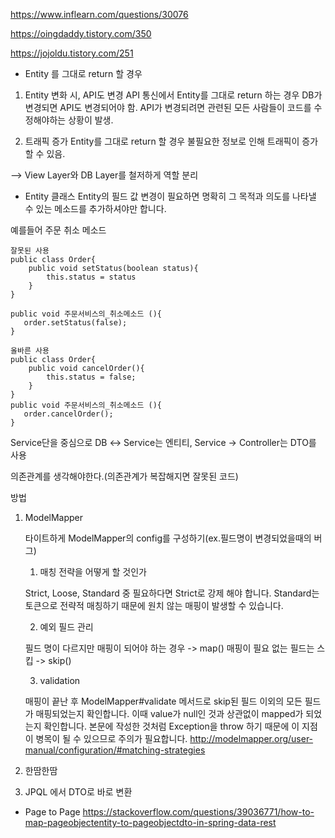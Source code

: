 https://www.inflearn.com/questions/30076

https://oingdaddy.tistory.com/350


https://jojoldu.tistory.com/251


* Entity 를 그대로 return 할 경우
1. Entity 변화 시, API도 변경
API 통신에서 Entity를 그대로 return 하는 경우 DB가 변경되면 API도 변경되어야 함.
API가 변경되려면 관련된 모든 사람들이 코드를 수정해야하는 상황이 발생.

2. 트래픽 증가
Entity를 그대로 return 할 경우 불필요한 정보로 인해 트래픽이 증가할 수 있음.

--> View Layer와 DB Layer를 철저하게 역할 분리

* Entity 클래스 
Entity의 필드 값 변경이 필요하면 명확히 그 목적과 의도를 나타낼 수 있는 메소드를 추가하셔야만 합니다.

예를들어 주문 취소 메소드

```
잘못된 사용
public class Order{
    public void setStatus(boolean status){
        this.status = status
    }
}

public void 주문서비스의_취소메소드 (){
   order.setStatus(false);
}

올바른 사용
public class Order{
    public void cancelOrder(){
        this.status = false;
    }
}
public void 주문서비스의_취소메소드 (){
   order.cancelOrder();
}
```


Service단을 중심으로 DB ↔ Service는 엔티티, Service → Controller는 DTO를 사용


의존관계를 생각해야한다.(의존관계가 복잡해지면 잘못된 코드)

방법


1. ModelMapper
    
    
    타이트하게 ModelMapper의 config를 구성하기(ex.필드명이 변경되었을때의 버그)
    

    1. 매칭 전략을 어떻게 할 것인가


    Strict, Loose, Standard 중 필요하다면 Strict로 강제 해야 합니다.
    Standard는 토큰으로 전략적 매칭하기 때문에 원치 않는 매핑이 발생할 수 있습니다.
    

    2. 예외 필드 관리


    필드 명이 다르지만 매핑이 되어야 하는 경우 -> map()
    매핑이 필요 없는 필드는 스킵 -> skip()


    3. validation


    매핑이 끝난 후 ModelMapper#validate 메서드로 skip된 필드 이외의 모든 필드가 매핑되었는지 확인합니다.
    이때 value가 null인 것과 상관없이 mapped가 되었는지 확인합니다.
    본문에 작성한 것처럼 Exception을 throw 하기 때문에 이 지점이 병목이 될 수 있으므로 주의가 필요합니다.
    http://modelmapper.org/user-manual/configuration/#matching-strategies

2. 한땀한땀


3. JPQL 에서 DTO로 바로 변환


* Page<ObjectEntity> to Page<ObjectDTO>
https://stackoverflow.com/questions/39036771/how-to-map-pageobjectentity-to-pageobjectdto-in-spring-data-rest
